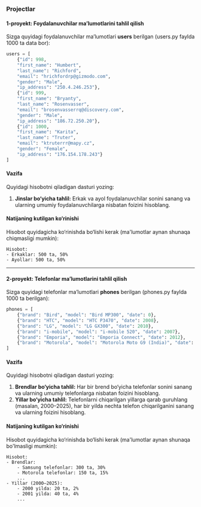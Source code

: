 ### **Projectlar**

#### **1-proyekt: Foydalanuvchilar ma’lumotlarini tahlil qilish**

Sizga quyidagi foydalanuvchilar ma’lumotlari **users** berilgan (users.py faylda 1000 ta data bor):  

```python
users = [
    {"id": 998, 
    "first_name": "Humbert", 
    "last_name": "Richford", 
    "email": "hrichfordrp@gizmodo.com", 
    "gender": "Male", 
    "ip_address": "250.4.246.253"},
    {"id": 999, 
    "first_name": "Bryanty", 
    "last_name": "Rosenvasser", 
    "email": "brosenvasserrq@discovery.com", 
    "gender": "Male", 
    "ip_address": "186.72.250.20"},
    {"id": 1000, 
    "first_name": "Karita", 
    "last_name": "Truter", 
    "email": "ktruterrr@mapy.cz", 
    "gender": "Female", 
    "ip_address": "176.154.178.243"}
]
```

#### **Vazifa**
Quyidagi hisobotni qiladigan dasturi yozing:  
1. **Jinslar bo‘yicha tahlil:** Erkak va ayol foydalanuvchilar sonini sanang va ularning umumiy foydalanuvchilarga nisbatan foizini hisoblang.  

#### **Natijaning kutilgan ko‘rinishi**  
Hisobot quyidagicha ko‘rinishda bo‘lishi kerak (ma'lumotlar aynan shunaqa chiqmasligi mumkin):  

```
Hisobot:
- Erkaklar: 500 ta, 50%
- Ayollar: 500 ta, 50%
```

---

#### **2-proyekt: Telefonlar ma’lumotlarini tahlil qilish**

Sizga quyidagi telefonlar ma’lumotlari **phones** berilgan (phones.py faylda 1000 ta berilgan):  

```python
phones = [
    {"brand": "Bird", "model": "Bird MP300", "date": 0},
    {"brand": "HTC", "model": "HTC P3470", "date": 2008},
    {"brand": "LG", "model": "LG GX300", "date": 2010},
    {"brand": "i-mobile", "model": "i-mobile 520", "date": 2007},
    {"brand": "Emporia", "model": "Emporia Connect", "date": 2012},
    {"brand": "Motorola", "model": "Motorola Moto G9 (India)", "date": 2020}
]
```

#### **Vazifa**
Quyidagi hisobotni qiladigan dasturi yozing:  
1. **Brendlar bo‘yicha tahlil:** Har bir brend bo‘yicha telefonlar sonini sanang va ularning umumiy telefonlarga nisbatan foizini hisoblang.  
2. **Yillar bo‘yicha tahlil:** Telefonlarni chiqarilgan yillarga qarab guruhlang (masalan, 2000–2025), har bir yilda nechta telefon chiqarilganini sanang va ularning foizini hisoblang.  

#### **Natijaning kutilgan ko‘rinishi**  
Hisobot quyidagicha ko‘rinishda bo‘lishi kerak (ma'lumotlar aynan shunaqa bo'lmasligi mumkin):  

```
Hisobot:
- Brendlar:
    - Samsung telefonlar: 300 ta, 30%
    - Motorola telefonlar: 150 ta, 15%
    ...
- Yillar (2000–2025):
    - 2000 yilda: 20 ta, 2%
    - 2001 yilda: 40 ta, 4%
    ...
```

